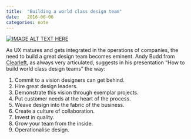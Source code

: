 ```yaml
---
title:  "Building a world class design team"
date:   2016-06-06
categories: note
---
```


[![IMAGE ALT TEXT HERE](http://img.youtube.com/vi/JBm77YgWp7s/0.jpg)](https://www.youtube.com/watch?v=JBm77YgWp7s)
<p>As UX matures and gets integrated in the operations of companies, the need to build a great design team becomes eminent. Andy Budd from <a href="http://clearleft.com/">Clearleft</a>, as always very articulated, suggests in his presentation “How to build world class design teams” the way: </p>
<ol style="list-style-type: decimal;">
<li>Commit to a vision designers can get behind.</li>
<li>Hire great design leaders.</li>
<li>Demonstrate this vision through exemplar projects.</li>
<li>Put customer needs at the heart of the process.</li>
<li>Weave design into the fabric of the business.</li>
<li>Create a culture of collaboration.</li>
<li>Invest in quality.</li>
<li>Grow your team from the inside.</li>
<li>Operationalise design.</li>
</ol>
